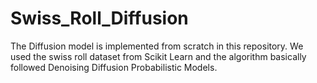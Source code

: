 # Swiss_Roll_Diffusion
The Diffusion model is implemented from scratch in this repository. We used the swiss roll dataset from Scikit Learn and the algorithm basically followed Denoising Diffusion Probabilistic Models.
